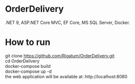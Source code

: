 # OrderDelivery
.NET 9, ASP.NET Core MVC, EF Core, MS SQL Server, Docker.
# How to run
git clone https://github.com/Rigatum/OrderDelivery.git <br>
cd OrderDelivery <br>
docker-compose build <br>
docker-compose up -d <br>
the web application will be available at: http://localhost:8080
